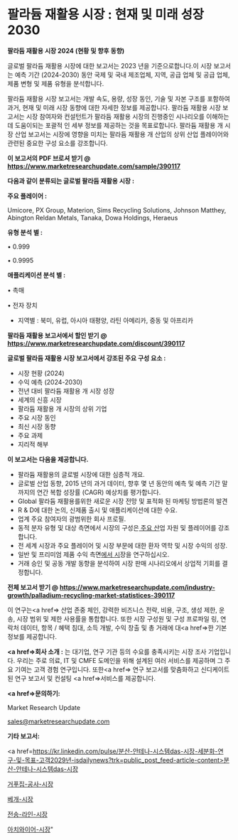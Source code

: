 # 팔라듐 재활용 시장 : 현재 및 미래 성장 2030

<strong>팔라듐 재활용 시장 2024 (현황 및 향후 동향)</strong>

글로벌 팔라듐 재활용 시장에 대한 보고서는 2023 년을 기준으로합니다.이 시장 보고서는 예측 기간 (2024-2030) 동안 국제 및 국내 제조업체, 지역, 공급 업체 및 공급 업체, 제품 변형 및 제품 유형을 분석합니다.

팔라듐 재활용 시장 보고서는 개발 속도, 용량, 성장 동인, 기술 및 자본 구조를 포함하여 과거, 현재 및 미래 시장 동향에 대한 자세한 정보를 제공합니다. 팔라듐 재활용 시장 보고서는 시장 참여자와 컨설턴트가 팔라듐 재활용 시장의 진행중인 시나리오를 이해하는 데 도움이되는 포괄적 인 세부 정보를 제공하는 것을 목표로합니다. 팔라듐 재활용 개 시장 산업 보고서는 시장에 영향을 미치는 팔라듐 재활용 개 산업의 상위 산업 플레이어와 관련된 중요한 구성 요소를 강조합니다.



<strong>이 보고서의 PDF 브로셔 받기 @ <a href=https://www.marketresearchupdate.com/sample/390117>https://www.marketresearchupdate.com/sample/390117</a></strong>



<strong>다음과 같이 분류되는 글로벌 팔라듐 재활용 시장 :</strong>



<strong>주요 플레이어 :</strong>

Umicore, PX Group, Materion, Sims Recycling Solutions, Johnson Matthey, Abington Reldan Metals, Tanaka, Dowa Holdings, Heraeus



<strong>유형 분석 별 :</strong>

• 0.999

• 0.9995



<strong>애플리케이션 분석 별 :</strong>

• 촉매

• 전자 장치

<ul>
  <li>지역별 : 북미, 유럽, 아시아 태평양, 라틴 아메리카, 중동 및 아프리카</li>
</ul>


<strong>팔라듐 재활용 보고서에서 할인 받기 @ <a href=https://www.marketresearchupdate.com/discount/390117>https://www.marketresearchupdate.com/discount/390117</a></strong>



<strong>글로벌 팔라듐 재활용 시장 보고서에서 강조된 주요 구성 요소 :</strong>
<ul>
  <li>시장 현황 (2024)</li>
  <li>수익 예측 (2024-2030)</li>
  <li>전년 대비 팔라듐 재활용 개 시장 성장</li>
  <li>세계의 신흥 시장</li>
  <li>팔라듐 재활용 개 시장의 상위 기업</li>
  <li>주요 시장 동인</li>
  <li>최신 시장 동향</li>
  <li>주요 과제</li>
  <li>지리적 해부</li>
</ul>


<strong>이 보고서는 다음을 제공합니다.</strong>
<ul>
  <li>팔라듐 재활용의 글로벌 시장에 대한 심층적 개요.</li>
  <li>글로벌 산업 동향, 2015 년의 과거 데이터, 향후 몇 년 동안의 예측 및 예측 기간 말까지의 연간 복합 성장률 (CAGR) 예상치를 평가합니다.</li>
  <li>Global 팔라듐 재활용를위한 새로운 시장 전망 및 표적화 된 마케팅 방법론의 발견</li>
  <li>R &amp; D에 대한 논의, 신제품 출시 및 애플리케이션에 대한 수요.</li>
  <li>업계 주요 참여자의 광범위한 회사 프로필.</li>
  <li>동적 분자 유형 및 대상 측면에서 시장의 구성은<a href=> 주요 산</a>업 자원 및 플레이어를 강조합니다.</li>
  <li>전 세계 시장과 주요 플레이어 및 시장 부문에 대한 환자 역학 및 시장 수익의 성장.</li>
  <li>일반 및 프리미엄 제품 수익 측면<a href=>에서 시</a>장을 연구하십시오.</li>
  <li>거래 승인 및 공동 개발 동향을 분석하여 시장 판매 시나리오에서 상업적 기회를 결정합니다.</li>
</ul>



<strong>전체 보고서 받기 @ <a href=https://www.marketresearchupdate.com/industry-growth/palladium-recycling-market-statistices-390117>https://www.marketresearchupdate.com/industry-growth/palladium-recycling-market-statistices-390117</a></strong>

이 연구는<a href=> 산업 존중</a> 체인, 강력한 비즈니스 전략, 비용, 구조, 생성 제한, 운송, 시장 범위 및 제한 사용률을 통합합니다. 또한 시장 구성원 및 구성 프로파일 링, 연락처 데이터, 항목 / 혜택 침대, 소득 개발, 수익 창출 및 총 거래에 대<a href=>한 기본 </a>정보를 제공합니다.



<strong><a href=>회사 소</a>개 :</strong>
는 대기업, 연구 기관 등의 수요를 충족시키는 시장 조사 기업입니다. 우리는 주로 의료, IT 및 CMFE 도메인을 위해 설계된 여러 서비스를 제공하며 그 주요 기여는 고객 경험 연구입니다. 또한<a href=> 연구 보</a>고서를 맞춤화하고 신디케이트 된 연구 보고서 및 컨설팅 <a href=>서비스</a>를 제공합니다.



<strong><a href=>문의하기:</a></strong>

Market Research Update

sales@marketresearchupdate.com



<strong>기타 보고서:</strong>

<a href=https://kr.linkedin.com/pulse/분산-안테나-시스템das-시장-세분화-연구-및-목표-고객2029년-isdailynews?trk=public_post_feed-article-content>분산-안테나-시스템das-시장</a>

<a href=https://www.linkedin.com/pulse/거푸집-공사-시장-세분화-연구-및-목표-고객2029년-analytics-alchemy-360-analysis/>거푸집-공사-시장</a>

<a href=https://www.linkedin.com/pulse/베개-시장-경쟁-분석-및-성장-잠재력-2029-consumer-connection-chronicles-24--jqztf/>베개-시장</a>

<a href=https://www.linkedin.com/pulse/전송-라인-시장-현재-및-미래-성장-2029-consumer-connection-compendium-ana-qi7of/>전송-라인-시장</a>

<a href=https://www.linkedin.com/pulse/아치와이어-시장-현재-및-미래-성장-2030-trendsetters-talk-360-analysis-dftlf/>아치와이어-시장</a>"
